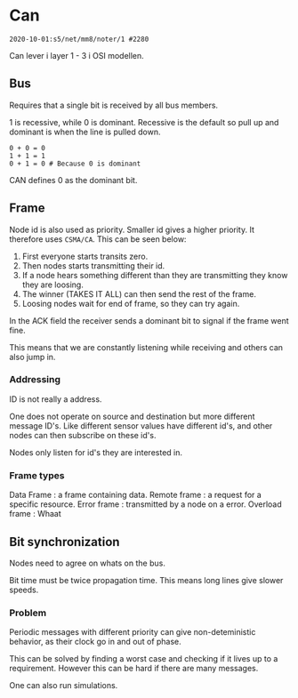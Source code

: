 # Can
```
2020-10-01:s5/net/mm8/noter/1 #2280
```

Can lever i layer 1 - 3 i OSI modellen.

## Bus

Requires that a single bit is received by all bus members.

1 is recessive, while 0 is dominant.
Recessive is the default so pull up and dominant is when the line is pulled down.

```
0 + 0 = 0
1 + 1 = 1
0 + 1 = 0 # Because 0 is dominant
```

CAN defines 0 as the dominant bit.

## Frame

Node id is also used as priority.
Smaller id gives a higher priority.
It therefore uses `CSMA/CA`.
This can be seen below:

1. First everyone starts transits zero.
2. Then nodes starts transmitting their id.
3. If a node hears something different than they are transmitting they know they are loosing.
4. The winner (TAKES IT ALL) can then send the rest of the frame.
5. Loosing nodes wait for end of frame, so they can try again.

In the ACK field the receiver sends a dominant bit to signal if the frame went fine.

This means that we are constantly listening while receiving and others can also jump in.

### Addressing

ID is not really a address.

One does not operate on source and destination but more different message ID's.
Like different sensor values have different id's, and other nodes can then subscribe on these id's.

Nodes only listen for id's they are interested in.

### Frame types

Data Frame
:   a frame containing data.
Remote frame
:   a request for a specific resource.
Error frame
:   transmitted by a node on a error.
Overload frame
:   Whaat

## Bit synchronization

Nodes need to agree on whats on the bus.

Bit time must be twice propagation time.
This means long lines give slower speeds.

### Problem
Periodic messages with different priority can give non-deteministic behavior, as their clock go in and out of phase.

This can be solved by finding a worst case and checking if it lives up to a requirement.
However this can be hard if there are many messages.

One can also run simulations.
